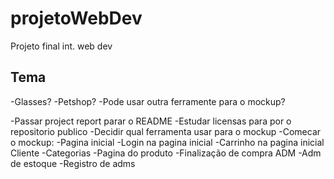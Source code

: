 # projetoWebDev
Projeto final int. web dev
## Tema
  -Glasses?
  -Petshop?
  -Pode usar outra ferramente para o mockup?

  -Passar project report parar o README
  -Estudar licensas para por o repositorio publico
  -Decidir qual ferramenta usar para o mockup
  -Comecar o mockup:
    -Pagina inicial
    -Login na pagina inicial
    -Carrinho na pagina inicial
    Cliente
    -Categorias
    -Pagina do produto
    -Finalização de compra
    ADM
    -Adm de estoque
    -Registro de adms
